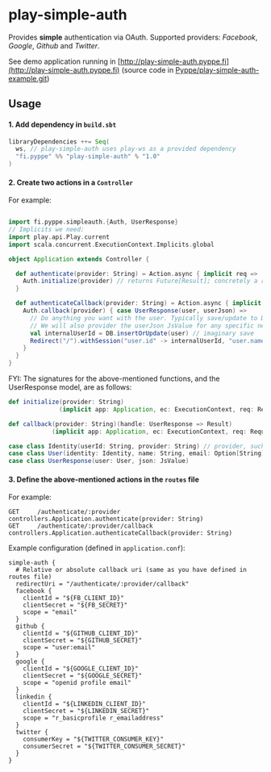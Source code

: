 # play-simple-auth

Provides **simple** authentication via OAuth. Supported providers: *Facebook*, *Google*, *Github* and *Twitter*.

See demo application running in [http://play-simple-auth.pyppe.fi](http://play-simple-auth.pyppe.fi)
(source code in [Pyppe/play-simple-auth-example.git](https://github.com/Pyppe/play-simple-auth-example))


## Usage
#### 1. Add dependency in `build.sbt`
```scala
libraryDependencies ++= Seq(
  ws, // play-simple-auth uses play-ws as a provided dependency
  "fi.pyppe" %% "play-simple-auth" % "1.0"
)
```
#### 2. Create two actions in a `Controller`
For example:
```scala

import fi.pyppe.simpleauth.{Auth, UserResponse}
// Implicits we need:
import play.api.Play.current
import scala.concurrent.ExecutionContext.Implicits.global

object Application extends Controller {

  def authenticate(provider: String) = Action.async { implicit req =>
    Auth.initialize(provider) // returns Future[Result]; concretely a redirect to given provider
  }

  def authenticateCallback(provider: String) = Action.async { implicit req =>
    Auth.callback(provider) { case UserResponse(user, userJson) =>
      // Do anything you want with the user. Typically save/update to DB, and set a session.
      // We will also provider the userJson JsValue for any specific needs.
      val internalUserId = DB.insertOrUpdate(user) // imaginary save
      Redirect("/").withSession("user.id" -> internalUserId, "user.name" -> user.name)
    }
  }
}
```

FYI: The signatures for the above-mentioned functions, and the UserResponse model, are as follows:
```scala
def initialize(provider: String)
              (implicit app: Application, ec: ExecutionContext, req: Request[_]): Future[Result]

def callback(provider: String)(handle: UserResponse => Result)
            (implicit app: Application, ec: ExecutionContext, req: Request[_]): Future[Result]

case class Identity(userId: String, provider: String) // provider, such as "facebook", or "twitter"
case class User(identity: Identity, name: String, email: Option[String], image: Option[String])
case class UserResponse(user: User, json: JsValue)
```

#### 3. Define the above-mentioned actions in the `routes` file
For example:
```
GET     /authenticate/:provider            controllers.Application.authenticate(provider: String)
GET     /authenticate/:provider/callback   controllers.Application.authenticateCallback(provider: String)
```


Example configuration (defined in `application.conf`):
```
simple-auth {
  # Relative or absolute callback uri (same as you have defined in routes file)
  redirectUri = "/authenticate/:provider/callback"
  facebook {
    clientId = "${FB_CLIENT_ID}"
    clientSecret = "${FB_SECRET}"
    scope = "email"
  }
  github {
    clientId = "${GITHUB_CLIENT_ID}"
    clientSecret = "${GITHUB_SECRET}"
    scope = "user:email"
  }
  google {
    clientId = "${GOOGLE_CLIENT_ID}"
    clientSecret = "${GOOGLE_SECRET}"
    scope = "openid profile email"
  }
  linkedin {
    clientId = "${LINKEDIN_CLIENT_ID}"
    clientSecret = "${LINKEDIN_SECRET}"
    scope = "r_basicprofile r_emailaddress"
  }
  twitter {
    consumerKey = "${TWITTER_CONSUMER_KEY}"
    consumerSecret = "${TWITTER_CONSUMER_SECRET}"
  }
}
```
